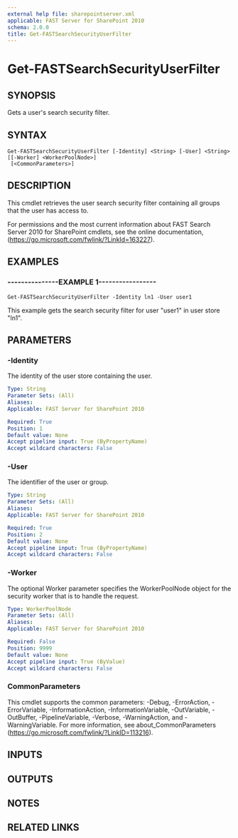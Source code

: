 ```yaml
---
external help file: sharepointserver.xml
applicable: FAST Server for SharePoint 2010
schema: 2.0.0
title: Get-FASTSearchSecurityUserFilter
---
```


# Get-FASTSearchSecurityUserFilter

## SYNOPSIS
Gets a user's search security filter.

## SYNTAX

```
Get-FASTSearchSecurityUserFilter [-Identity] <String> [-User] <String> [[-Worker] <WorkerPoolNode>]
 [<CommonParameters>]
```

## DESCRIPTION
This cmdlet retrieves the user search security filter containing all groups that the user has access to.

For permissions and the most current information about FAST Search Server 2010 for SharePoint cmdlets, see the online documentation, (https://go.microsoft.com/fwlink/?LinkId=163227).

## EXAMPLES

### ---------------EXAMPLE 1-----------------
```
Get-FASTSearchSecurityUserFilter -Identity ln1 -User user1
```

This example gets the search security filter for user "user1" in user store "ln1".

## PARAMETERS

### -Identity
The identity of the user store containing the user.

```yaml
Type: String
Parameter Sets: (All)
Aliases: 
Applicable: FAST Server for SharePoint 2010

Required: True
Position: 1
Default value: None
Accept pipeline input: True (ByPropertyName)
Accept wildcard characters: False
```

### -User
The identifier of the user or group.

```yaml
Type: String
Parameter Sets: (All)
Aliases: 
Applicable: FAST Server for SharePoint 2010

Required: True
Position: 2
Default value: None
Accept pipeline input: True (ByPropertyName)
Accept wildcard characters: False
```

### -Worker
The optional Worker parameter specifies the WorkerPoolNode object for the security worker that is to handle the request.

```yaml
Type: WorkerPoolNode
Parameter Sets: (All)
Aliases: 
Applicable: FAST Server for SharePoint 2010

Required: False
Position: 9999
Default value: None
Accept pipeline input: True (ByValue)
Accept wildcard characters: False
```

### CommonParameters
This cmdlet supports the common parameters: -Debug, -ErrorAction, -ErrorVariable, -InformationAction, -InformationVariable, -OutVariable, -OutBuffer, -PipelineVariable, -Verbose, -WarningAction, and -WarningVariable. For more information, see about_CommonParameters (https://go.microsoft.com/fwlink/?LinkID=113216).

## INPUTS

## OUTPUTS

## NOTES

## RELATED LINKS

